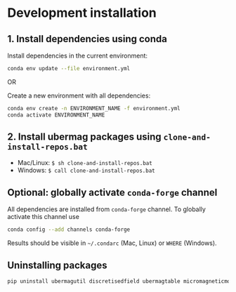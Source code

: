 # Development installation

## 1. Install dependencies using conda
Install dependencies in the current environment:
```bash
conda env update --file environment.yml
```

OR

Create a new environment with all dependencies:
```bash
conda env create -n ENVIRONMENT_NAME -f environment.yml
conda activate ENVIRONMENT_NAME
```
   
## 2. Install ubermag packages using `clone-and-install-repos.bat`

- Mac/Linux: `$ sh clone-and-install-repos.bat`
- Windows: `$ call clone-and-install-repos.bat`
   
## Optional: globally activate `conda-forge` channel

All dependencies are installed from `conda-forge` channel. To globally activate this channel use
```bash
conda config --add channels conda-forge
```
Results should be visible in `~/.condarc` (Mac, Linux) or `WHERE` (Windows).

## Uninstalling packages
```bash
pip uninstall ubermagutil discretisedfield ubermagtable micromagneticmodel micromagneticdata micromagnetictests oommfc mag2exp ubermag
```
